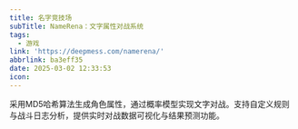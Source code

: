 ```yaml
---
title: 名字竞技场
subTitle: NameRena：文字属性对战系统
tags:
  - 游戏
link: 'https://deepmess.com/namerena/'
abbrlink: ba3eff35
date: 2025-03-02 12:33:53
icon:
---
```


采用MD5哈希算法生成角色属性，通过概率模型实现文字对战。支持自定义规则与战斗日志分析，提供实时对战数据可视化与结果预测功能。